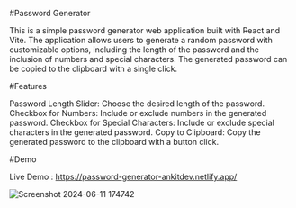
#Password Generator


This is a simple password generator web application built with React and Vite. The application allows users to generate a random password with customizable options, including the length of the password and the inclusion of numbers and special characters. The generated password can be copied to the clipboard with a single click.

#Features

Password Length Slider: Choose the desired length of the password.
Checkbox for Numbers: Include or exclude numbers in the generated password.
Checkbox for Special Characters: Include or exclude special characters in the generated password.
Copy to Clipboard: Copy the generated password to the clipboard with a button click.

#Demo

Live Demo : https://password-generator-ankitdev.netlify.app/

![Screenshot 2024-06-11 174742](https://github.com/AnkitHazra/Password_Generator-REACT/assets/118801726/abe55d44-64d4-45b0-9fb1-29adb0afcc53)


